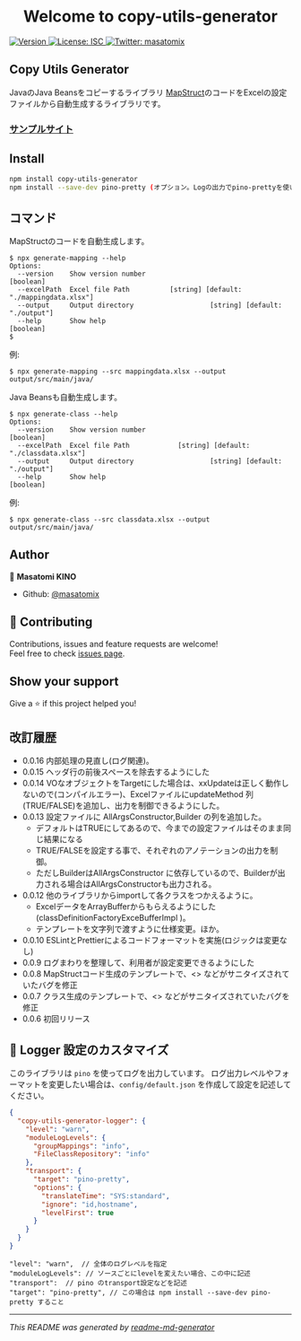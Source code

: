 <h1 align="center">Welcome to copy-utils-generator</h1>
<p>
  <a href="https://www.npmjs.com/package/copy-utils-generator" target="_blank">
    <img alt="Version" src="https://img.shields.io/npm/v/copy-utils-generator.svg">
  </a>
  <a href="#" target="_blank">
    <img alt="License: ISC" src="https://img.shields.io/badge/License-ISC-yellow.svg" />
  </a>
  <a href="https://twitter.com/masatomix" target="_blank">
    <img alt="Twitter: masatomix" src="https://img.shields.io/twitter/follow/masatomix.svg?style=social" />
  </a>
</p>

## Copy Utils Generator

JavaのJava Beansをコピーするライブラリ [MapStruct](https://mapstruct.org/)のコードをExcelの設定ファイルから自動生成するライブラリです。

### [サンプルサイト](https://github.com/masatomix/copy-utils-generator-sample)

## Install

```sh
npm install copy-utils-generator
npm install --save-dev pino-pretty (オプション。Logの出力でpino-prettyを使いたい場合のみ。)
```

## コマンド

MapStructのコードを自動生成します。

```console
$ npx generate-mapping --help
Options:
  --version    Show version number                                     [boolean]
  --excelPath  Excel file Path          [string] [default: "./mappingdata.xlsx"]
  --output     Output directory                   [string] [default: "./output"]
  --help       Show help                                               [boolean]
$ 
```

例: 

```console
$ npx generate-mapping --src mappingdata.xlsx --output output/src/main/java/
```

Java Beansも自動生成します。

```console
$ npx generate-class --help
Options:
  --version    Show version number                                     [boolean]
  --excelPath  Excel file Path            [string] [default: "./classdata.xlsx"]
  --output     Output directory                   [string] [default: "./output"]
  --help       Show help                                               [boolean]
```


例: 
```console
$ npx generate-class --src classdata.xlsx --output output/src/main/java/
```

<!-- ## Run tests

```sh
npm run test
``` -->

## Author

👤 **Masatomi KINO**

<!-- * Twitter: [@masatomix](https://twitter.com/masatomix) -->
* Github: [@masatomix](https://github.com/masatomix)

## 🤝 Contributing

Contributions, issues and feature requests are welcome!<br />Feel free to check [issues page](https://github.com/masatomix/copy-utils-generator-sample/issues). 

## Show your support

Give a ⭐️ if this project helped you!


## 改訂履歴
- 0.0.16 内部処理の見直し(ログ関連)。
- 0.0.15 ヘッダ行の前後スペースを除去するようにした
- 0.0.14 VOなオブジェクトをTargetにした場合は、xxUpdateは正しく動作しないので(コンパイルエラー)、ExcelファイルにupdateMethod 列(TRUE/FALSE)を追加し、出力を制御できるようにした。
- 0.0.13 設定ファイルに AllArgsConstructor,Builder の列を追加した。
  - デフォルトはTRUEにしてあるので、今までの設定ファイルはそのまま同じ結果になる
  - TRUE/FALSEを設定する事で、それぞれのアノテーションの出力を制御。
  - ただしBuilderはAllArgsConstructor に依存しているので、Builderが出力される場合はAllArgsConstructorも出力される。
- 0.0.12 他のライブラリからimportして各クラスをつかえるように。
  - ExcelデータをArrayBufferからもらえるようにした(classDefinitionFactoryExceBufferImpl )。
  - テンプレートを文字列で渡すように仕様変更。ほか。
- 0.0.10 ESLintとPrettierによるコードフォーマットを実施(ロジックは変更なし)
- 0.0.9 ログまわりを整理して、利用者が設定変更できるようにした
- 0.0.8 MapStructコード生成のテンプレートで、<> などがサニタイズされていたバグを修正
- 0.0.7 クラス生成のテンプレートで、<> などがサニタイズされていたバグを修正
- 0.0.6 初回リリース


## 🔧 Logger 設定のカスタマイズ

このライブラリは `pino` を使ってログを出力しています。
ログ出力レベルやフォーマットを変更したい場合は、``config/default.json`` を作成して設定を記述してください。


```json
{
  "copy-utils-generator-logger": {
    "level": "warn",
    "moduleLogLevels": {
      "groupMappings": "info",
      "FileClassRepository": "info"
    },
    "transport": {
      "target": "pino-pretty",
      "options": {
        "translateTime": "SYS:standard",
        "ignore": "id,hostname",
        "levelFirst": true
      }
    }
  }
}
```

```
"level": "warn",  // 全体のログレベルを指定
"moduleLogLevels": // ソースごとにlevelを変えたい場合、この中に記述
"transport":  // pino のtransport設定などを記述
"target": "pino-pretty", // この場合は npm install --save-dev pino-pretty すること
```

***
_This README was generated by [readme-md-generator](https://github.com/kefranabg/readme-md-generator)_